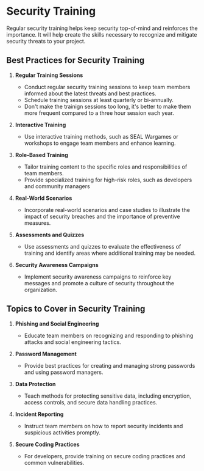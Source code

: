 # Security Training

Regular security training helps keep security top-of-mind and reinforces the importance. It will help create the skills necessary to recognize and mitigate security threats to your project.

## Best Practices for Security Training

1. **Regular Training Sessions**
   - Conduct regular security training sessions to keep team members informed about the latest threats and best practices.
   - Schedule training sessions at least quarterly or bi-annually.
   - Don't make the trainign sessions too long, it's better to make them more frequent compared to a three hour session each year.

2. **Interactive Training**
   - Use interactive training methods, such as SEAL Wargames or workshops to engage team members and enhance learning.

3. **Role-Based Training**
   - Tailor training content to the specific roles and responsibilities of team members.
   - Provide specialized training for high-risk roles, such as developers and community managers

4. **Real-World Scenarios**
   - Incorporate real-world scenarios and case studies to illustrate the impact of security breaches and the importance of preventive measures.

5. **Assessments and Quizzes**
   - Use assessments and quizzes to evaluate the effectiveness of training and identify areas where additional training may be needed.

6. **Security Awareness Campaigns**
   - Implement security awareness campaigns to reinforce key messages and promote a culture of security throughout the organization.

## Topics to Cover in Security Training

1. **Phishing and Social Engineering**
   - Educate team members on recognizing and responding to phishing attacks and social engineering tactics.

2. **Password Management**
   - Provide best practices for creating and managing strong passwords and using password managers.

3. **Data Protection**
   - Teach methods for protecting sensitive data, including encryption, access controls, and secure data handling practices.

4. **Incident Reporting**
   - Instruct team members on how to report security incidents and suspicious activities promptly.

5. **Secure Coding Practices**
   - For developers, provide training on secure coding practices and common vulnerabilities.
